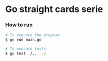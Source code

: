 Go straight cards serie
========================

### How to run

```bash
# To execute the program
$ go run main.go

# To execute tests
$ go test ./... -v
```

